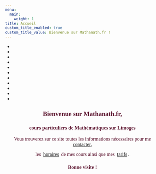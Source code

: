 ```yaml
---
menu:
  main:
    weight: 1
title: Accueil
custom_title_enabled: true
custom_title_value: Bienvenue sur Mathanath.fr !
---
```

<script>
  document.addEventListener( 'DOMContentLoaded', function() {
    var splide = new Splide( '.splide' );
    splide.mount();
  } );
</script>
<div class="splide" role="group" aria-label="Splide Basic HTML Example" data-splide='{"type":"loop","autoplay":true}'>
  <div class="splide__track">
    <ul class="splide__list">
        <li class="splide__slide">
            <img src="https://mathanath.fr/wp-content/uploads/2012/01/12.jpg" title="1" alt="" style="opacity: 1;">
        </li>
        <li class="splide__slide">
            <img src="https://mathanath.fr/wp-content/uploads/2012/01/2.jpg" title="2" alt="" style="opacity: 1;">
        </li>
        <li class="splide__slide">
            <img src="https://mathanath.fr/wp-content/uploads/2012/01/3.jpg" title="3" alt="" style="opacity: 1;">
        </li>
        <li class="splide__slide">
            <img src="https://mathanath.fr/wp-content/uploads/2012/01/4.jpg" title="4" alt="" style="opacity: 1;">
        </li>
        <li class="splide__slide">
            <img src="https://mathanath.fr/wp-content/uploads/2012/01/5.jpg" title="5" alt="" style="opacity: 1;">
        </li>
        <li class="splide__slide">
            <img src="https://mathanath.fr/wp-content/uploads/2012/01/6.jpg" title="6" alt="" style="opacity: 1;">
        </li>
        <li class="splide__slide">
            <img src="https://mathanath.fr/wp-content/uploads/2012/01/7.jpg" title="7" alt="" style="opacity: 1;">
        </li>
        <li class="splide__slide">
            <img src="https://mathanath.fr/wp-content/uploads/2012/01/8.jpg" title="8" alt="" style="opacity: 1;">
        </li>
        <li class="splide__slide">
            <img src="https://mathanath.fr/wp-content/uploads/2012/01/9.jpg" title="9" alt="" style="opacity: 1;">
        </li>
        <li class="splide__slide">
            <img src="https://mathanath.fr/wp-content/uploads/2012/01/10.jpg" title="10" alt="" style="opacity: 1;">
        </li>
        <li class="splide__slide">
            <img src="https://mathanath.fr/wp-content/uploads/2012/01/111.jpg" title="11" alt="" style="opacity: 1;">
        </li>
    </ul>
  </div>
</div>

<h2 style="text-align: center;">
    <span style="color: #601a34; font-family: georgia, palatino;">Bienvenue sur Mathanath.fr,</span>
</h2>
<h3 style="text-align: center;">
    <span style="color: #601a34; font-family: georgia, palatino;">cours particuliers de Mathématiques sur Limoges</span
></h3>
<p style="text-align: center;">
    <span style="font-family: georgia, palatino; font-size: medium;">
        <span style="color: #601a34;">Vous trouverez sur ce site toutes les informations&nbsp;nécessaires&nbsp;pour me</span>
        <a title="Contact" href="/contact/">contacter</a>,
    </span>
</p>
<p style="text-align: center;">
    <span style="font-family: georgia, palatino;">
        <span style="color: #601a34; font-size: medium;">les&nbsp;</span>
        <a style="font-family: georgia, palatino; font-size: medium;" title="Horaires" href="/horaires/">horaires</a>&nbsp;
        <span style="color: #601a34; font-size: medium;">de mes cours ainsi que mes&nbsp;</span>
        <a style="font-family: georgia, palatino; font-size: medium;" title="Tarifs" href="/tarifs/">tarifs</a>
        <span style="font-size: medium;">.</span>
    </span>
</p>
<h3 style="text-align: center;">
    <span style="color: #601a34; font-family: georgia, palatino;">Bonne visite !</span>
</h3>
